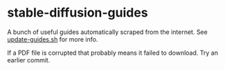 # stable-diffusion-guides

A bunch of useful guides automatically scraped from the internet. See [update-guides.sh](https://github.com/Cyberes/stable-diffusion-guides/blob/main/update-guides.sh) for more info.

If a PDF file is corrupted that probably means it failed to download. Try an earlier commit.
